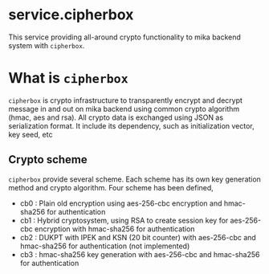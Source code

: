 # service.cipherbox
This service providing all-around crypto functionality to mika backend system with `cipherbox`.

# What is `cipherbox`
`cipherbox` is crypto infrastructure to transparently encrypt and decrypt message in and out on mika backend using common crypto algorithm (hmac, aes and rsa).
All crypto data is exchanged using JSON as serialization format. It include its dependency, such as initialization vector, key seed, etc
## Crypto scheme
`cipherbox` provide several scheme. Each scheme has its own key generation method and crypto algorithm. Four scheme has been defined, 
 - cb0 : Plain old encryption using aes-256-cbc encryption and hmac-sha256 for authentication
 - cb1 : Hybrid cryptosystem, using RSA to create session key for aes-256-cbc encryption with hmac-sha256 for authentication
 - cb2 : DUKPT with IPEK and KSN (20 bit counter) with aes-256-cbc and hmac-sha256 for authentication (not implemented)
 - cb3 : hmac-sha256 key generation with aes-256-cbc and hmac-sha256 for authentication
